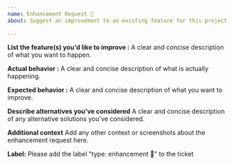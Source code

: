 ```yaml
---
name: Enhancement Request 🐺 
about: Suggest an improvement to an existing feature for this project
 
---
```

 
**List the feature(s) you'd like to improve :**
A clear and concise description of what you want to happen.

**Actual behavior :**
A clear and concise description of what is actually happening.

**Expected behavior :**
A clear and concise description of what you want to improve.

**Describe alternatives you've considered**
A clear and concise description of any alternative solutions you've considered.

**Additional context**
Add any other context or screenshots about the enhancement request here.

**Label:** 
Please add the label "type: enhancement 🐺" to the ticket
